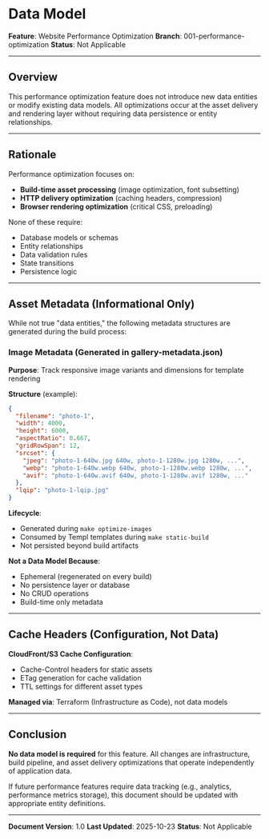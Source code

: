 # Data Model

**Feature**: Website Performance Optimization
**Branch**: 001-performance-optimization
**Status**: Not Applicable

---

## Overview

This performance optimization feature does not introduce new data entities or modify existing data models. All optimizations occur at the asset delivery and rendering layer without requiring data persistence or entity relationships.

---

## Rationale

Performance optimization focuses on:
- **Build-time asset processing** (image optimization, font subsetting)
- **HTTP delivery optimization** (caching headers, compression)
- **Browser rendering optimization** (critical CSS, preloading)

None of these require:
- Database models or schemas
- Entity relationships
- Data validation rules
- State transitions
- Persistence logic

---

## Asset Metadata (Informational Only)

While not true "data entities," the following metadata structures are generated during the build process:

### Image Metadata (Generated in gallery-metadata.json)

**Purpose**: Track responsive image variants and dimensions for template rendering

**Structure** (example):
```json
{
  "filename": "photo-1",
  "width": 4000,
  "height": 6000,
  "aspectRatio": 0.667,
  "gridRowSpan": 12,
  "srcset": {
    "jpeg": "photo-1-640w.jpg 640w, photo-1-1280w.jpg 1280w, ...",
    "webp": "photo-1-640w.webp 640w, photo-1-1280w.webp 1280w, ...",
    "avif": "photo-1-640w.avif 640w, photo-1-1280w.avif 1280w, ..."
  },
  "lqip": "photo-1-lqip.jpg"
}
```

**Lifecycle**:
- Generated during `make optimize-images`
- Consumed by Templ templates during `make static-build`
- Not persisted beyond build artifacts

**Not a Data Model Because**:
- Ephemeral (regenerated on every build)
- No persistence layer or database
- No CRUD operations
- Build-time only metadata

---

## Cache Headers (Configuration, Not Data)

**CloudFront/S3 Cache Configuration**:
- Cache-Control headers for static assets
- ETag generation for cache validation
- TTL settings for different asset types

**Managed via**: Terraform (Infrastructure as Code), not data models

---

## Conclusion

**No data model is required** for this feature. All changes are infrastructure, build pipeline, and asset delivery optimizations that operate independently of application data.

If future performance features require data tracking (e.g., analytics, performance metrics storage), this document should be updated with appropriate entity definitions.

---

**Document Version**: 1.0
**Last Updated**: 2025-10-23
**Status**: Not Applicable

